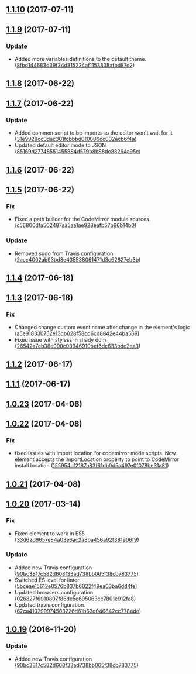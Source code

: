 <a name="1.1.10"></a>
## [1.1.10](https://github.com/advanced-rest-client/code-mirror/compare/1.1.9...v1.1.10) (2017-07-11)




<a name="1.1.9"></a>
## [1.1.9](https://github.com/advanced-rest-client/code-mirror/compare/1.1.8...v1.1.9) (2017-07-11)


### Update

* Added more variables definitions to the default theme. ([8fbd144683d39f34d815224af1153838afbd87d2](https://github.com/advanced-rest-client/code-mirror/commit/8fbd144683d39f34d815224af1153838afbd87d2))



<a name="1.1.8"></a>
## [1.1.8](https://github.com/advanced-rest-client/code-mirror/compare/1.1.7...v1.1.8) (2017-06-22)




<a name="1.1.7"></a>
## [1.1.7](https://github.com/advanced-rest-client/code-mirror/compare/1.1.6...v1.1.7) (2017-06-22)


### Update

* Added common script to be imports so the editor won't wait for it ([31e9929cc0dac301fcbbbd010006cc002acb6f4a](https://github.com/advanced-rest-client/code-mirror/commit/31e9929cc0dac301fcbbbd010006cc002acb6f4a))
* Updated default editor mode to JSON ([85169d27748551455884d579b8b88dc88264a95c](https://github.com/advanced-rest-client/code-mirror/commit/85169d27748551455884d579b8b88dc88264a95c))



<a name="1.1.6"></a>
## [1.1.6](https://github.com/advanced-rest-client/code-mirror/compare/1.1.5...v1.1.6) (2017-06-22)




<a name="1.1.5"></a>
## [1.1.5](https://github.com/advanced-rest-client/code-mirror/compare/1.1.4...v1.1.5) (2017-06-22)


### Fix

* Fixed a path builder for the CodeMirror module sources. ([c56800dfa502487aa5aa1ae928eafb57b96b14b0](https://github.com/advanced-rest-client/code-mirror/commit/c56800dfa502487aa5aa1ae928eafb57b96b14b0))

### Update

* Removed sudo from Travis configuration ([2acc4002ab93bd3e435538061471d3c62827eb3b](https://github.com/advanced-rest-client/code-mirror/commit/2acc4002ab93bd3e435538061471d3c62827eb3b))



<a name="1.1.4"></a>
## [1.1.4](https://github.com/advanced-rest-client/code-mirror/compare/1.1.3...v1.1.4) (2017-06-18)




<a name="1.1.3"></a>
## [1.1.3](https://github.com/advanced-rest-client/code-mirror/compare/1.1.2...v1.1.3) (2017-06-18)


### Fix

* Changed change custom event name after change in the element's logic ([a5e918330752e13db028f58cd6cd8842e44ba569](https://github.com/advanced-rest-client/code-mirror/commit/a5e918330752e13db028f58cd6cd8842e44ba569))
* Fixed issue with styless in shady dom ([26542a7eb38e990c03946910bef6dc633bdc2ea3](https://github.com/advanced-rest-client/code-mirror/commit/26542a7eb38e990c03946910bef6dc633bdc2ea3))



<a name="1.1.2"></a>
## [1.1.2](https://github.com/advanced-rest-client/code-mirror/compare/1.1.1...v1.1.2) (2017-06-17)




<a name="1.1.1"></a>
## [1.1.1](https://github.com/advanced-rest-client/code-mirror/compare/1.0.23...v1.1.1) (2017-06-17)




<a name="1.0.23"></a>
## [1.0.23](https://github.com/advanced-rest-client/code-mirror/compare/1.0.22...v1.0.23) (2017-04-08)




<a name="1.0.22"></a>
## [1.0.22](https://github.com/advanced-rest-client/code-mirror/compare/1.0.20...v1.0.22) (2017-04-08)


### Fix

* fixed issues with import location for codemirror mode scripts. Now element accepts the importLocation property to point to CodeMirror install location ([155954cf2187a83f61db0d5a497e0f078be31a81](https://github.com/advanced-rest-client/code-mirror/commit/155954cf2187a83f61db0d5a497e0f078be31a81))



<a name="1.0.21"></a>
## [1.0.21](https://github.com/advanced-rest-client/code-mirror/compare/1.0.20...v1.0.21) (2017-04-08)




<a name="1.0.20"></a>
## [1.0.20](https://github.com/advanced-rest-client/code-mirror/compare/1.0.18...v1.0.20) (2017-03-14)


### Fix

* Fixed element to work in ES5 ([33d62d9657e84a03e6ac2a8ba456a92f381906f9](https://github.com/advanced-rest-client/code-mirror/commit/33d62d9657e84a03e6ac2a8ba456a92f381906f9))

### Update

* Added new Travis configuration ([90bc3817c582d608f33ad738bb065f38cb783775](https://github.com/advanced-rest-client/code-mirror/commit/90bc3817c582d608f33ad738bb065f38cb783775))
* Switched ES level for linter ([5bceae15612e0576b837b6022f49ea03ba6dd4fe](https://github.com/advanced-rest-client/code-mirror/commit/5bceae15612e0576b837b6022f49ea03ba6dd4fe))
* Updated browsers configuration ([026827f6910807f86de5e695063cc7801e912fe8](https://github.com/advanced-rest-client/code-mirror/commit/026827f6910807f86de5e695063cc7801e912fe8))
* Updated travis configuration. ([62ca410299974503226d61b63d046842cc7784de](https://github.com/advanced-rest-client/code-mirror/commit/62ca410299974503226d61b63d046842cc7784de))



<a name="1.0.19"></a>
## [1.0.19](https://github.com/advanced-rest-client/code-mirror/compare/1.0.18...v1.0.19) (2016-11-20)


### Update

* Added new Travis configuration ([90bc3817c582d608f33ad738bb065f38cb783775](https://github.com/advanced-rest-client/code-mirror/commit/90bc3817c582d608f33ad738bb065f38cb783775))



